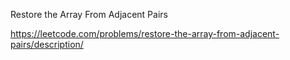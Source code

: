 Restore the Array From Adjacent Pairs

https://leetcode.com/problems/restore-the-array-from-adjacent-pairs/description/
